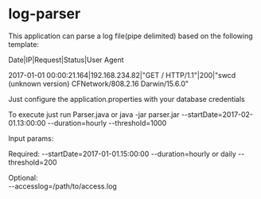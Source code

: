 # log-parser

This application can parse a log file(pipe delimited) based on the following template:

Date|IP|Request|Status|User Agent

2017-01-01 00:00:21.164|192.168.234.82|"GET / HTTP/1.1"|200|"swcd (unknown version) CFNetwork/808.2.16 Darwin/15.6.0"

Just configure the application.properties with your database credentials

To execute just run Parser.java or java -jar parser.jar --startDate=2017-02-01.13:00:00 --duration=hourly --threshold=1000

Input params:

Required:
  --startDate=2017-01-01.15:00:00
  --duration=hourly or daily
  --threshold=200
  
Optional:  
--accesslog=/path/to/access.log
